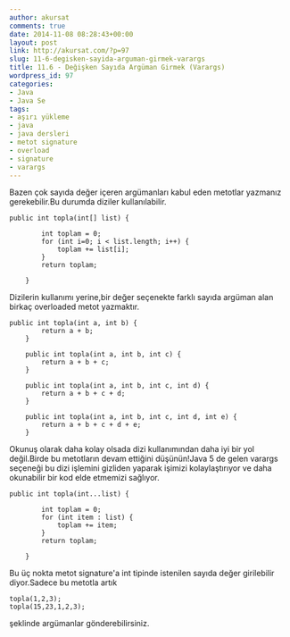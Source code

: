 ```yaml
---
author: akursat
comments: true
date: 2014-11-08 08:28:43+00:00
layout: post
link: http://akursat.com/?p=97
slug: 11-6-degisken-sayida-arguman-girmek-varargs
title: 11.6 - Değişken Sayıda Argüman Girmek (Varargs)
wordpress_id: 97
categories:
- Java
- Java Se
tags:
- aşırı yükleme
- java
- java dersleri
- metot signature
- overload
- signature
- varargs
---
```


Bazen çok sayıda değer içeren argümanları kabul eden metotlar yazmanız gerekebilir.Bu durumda diziler kullanılabilir.


    
    public int topla(int[] list) {
    		 
    	    int toplam = 0;
    	    for (int i=0; i < list.length; i++) {
    	    	toplam += list[i];
    	    }
    	    return toplam;
    	 
    	}


Dizilerin kullanımı yerine,bir değer seçenekte farklı sayıda argüman alan birkaç overloaded metot yazmaktır.

    
    public int topla(int a, int b) {
    	    return a + b;
    	}
    	 
    	public int topla(int a, int b, int c) {
    	    return a + b + c;
    	}
    	 
    	public int topla(int a, int b, int c, int d) {
    	    return a + b + c + d;
    	}
    	 
    	public int topla(int a, int b, int c, int d, int e) {
    	    return a + b + c + d + e;
    	}


Okunuş olarak daha kolay olsada dizi kullanımından daha iyi bir yol değil.Birde bu metotların devam ettiğini düşünün!Java 5 de gelen varargs seçeneği bu dizi işlemini gizliden yaparak işimizi kolaylaştırıyor ve daha okunabilir bir kod elde etmemizi sağlıyor.

    
    public int topla(int...list) {
    		 
    	    int toplam = 0;
    	    for (int item : list) {
    	    	toplam += item;
    	    }
    	    return toplam;
    	 
    	}


Bu üç nokta metot signature'a int tipinde istenilen sayıda değer girilebilir diyor.Sadece bu metotla artık

    
    topla(1,2,3);
    topla(15,23,1,2,3);







şeklinde argümanlar gönderebilirsiniz.



